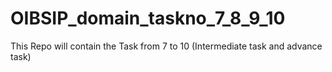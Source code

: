 # OIBSIP_domain_taskno_7_8_9_10
This Repo will contain the Task from 7 to 10 (Intermediate task and advance task)
